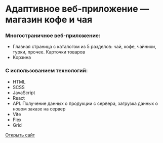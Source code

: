 # Адаптивное веб-приложение — магазин кофе и чая
### Многостраничное веб-приложение:
* Главная страница с каталогом из 5 разделов: чай, кофе, чайники, турки, прочее. Карточки товаров
* Корзина
### С использованием технологий:
* HTML
* SCSS
* JavaScript
* React
* API. Получение данных о продукции с сервера, загрузка данных о новом заказе на сервер
* Vite
* Flex
* Grid

[Открыть сайт](https://jullit-dev.github.io/cuptime)